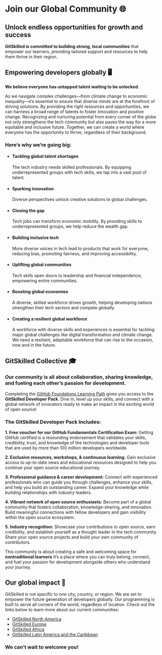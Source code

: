 # Join our Global Community 🌐

## Unlock endless opportunities for growth and success


**GitSkilled is committed to building strong, local communities** that empower our learners, providing tailored support and resources to help them thrive in their region.

## Empowering developers globally 🖥️
**We believe everyone has untapped talent waiting to be unlocked.**

As we navigate complex challenges—from climate change to economic inequality—it’s essential to ensure that diverse minds are at the forefront of driving solutions. By providing the right resources and opportunities, we can harness a broad range of talents to foster innovation and positive change. Recognizing and nurturing potential from every corner of the globe not only strengthens the tech community but also paves the way for a more equitable and inclusive future. Together, we can create a world where everyone has the opportunity to thrive, regardless of their background.

### Here’s why we’re going big:  
* #### Tackling global talent shortages
  The tech industry needs skilled professionals. By equipping underrepresented groups with tech skills, we tap into a vast pool of talent.

* #### Sparking innovation
  Diverse perspectives unlock creative solutions to global challenges.

* #### Closing the gap
  Tech jobs can transform economic mobility. By providing skills to underrepresented groups, we help reduce the wealth gap.

* #### Building inclusive tech
  More diverse voices in tech lead to products that work for everyone, reducing bias, promoting fairness, and improving accessibility.

* #### Uplifting global communities 
  Tech skills open doors to leadership and financial independence, empowering entire communities.

* #### Boosting global economies
  A diverse, skilled workforce drives growth, helping developing nations strengthen their tech sectors and compete globally.

* #### Creating a resilient global workforce
  A workforce with diverse skills and experiences is essential for tackling major global challenges like digital transformation and climate change. We need a resilient, adaptable workforce that can rise to the occasion, now and in the future.



## GitSkilled Collective 🎓

### Our community is all about collaboration, sharing knowledge, and fueling each other’s passion for development. 

Completing the [GitHub Foundations Learning Path](https://learn.microsoft.com/en-us/collections/w1nebonx2g64nw) gives you access to the **GitSkilled Developer Pack**. Dive in, level up your skills, and connect with a global network of innovators ready to make an impact in the exciting world of open source!

### The GitSkilled Developer Pack Includes:

**1. Free voucher for our GitHub Fundamentals Certification Exam:**  Getting GitHub certified is a resounding endorsement that validates your skills, credibility, trust, and knowledge of the technologies and developer tools that are used by more than 100 million developers worldwide.

**2. Exclusive resources, workshops, & continuous learning:** Gain exclusive access to up-to-date news and educational resources designed to help you continue your open source educational journey.

**3. Professional guidance & career development:** Connect with experienced professionals who can guide you through challenges, enhance your skills, and help you build an outstanding career. Expand your knowledge while building relationships with industry leaders.

**4. Vibrant network of open source enthusiasts:** Become part of a global community that fosters collaboration, knowledge-sharing, and innovation. Build meaningful connections with fellow developers and gain visibility within the open source ecosystem.

**5. Industry recognition:** Showcase your contributions to open source, earn credibility, and establish yourself as a thought leader in the tech community. Share your open source projects and build your own community of contributors. 

This community is about creating a safe and welcoming space for **nontraditional learners** It’s a place where you can truly belong, connect, and fuel your passion for development alongside others who understand your journey. 


## Our global impact 🚀
GitSkilled is not specific to one city, country, or region. We are set to empower the future generation of developers globally. Our programming is built to serve all corners of the world, regardless of location. Check out the links below to learn more about our current communities:
- [GitSkilled North America](https://github.com/All-In-Open-Source-Project/About-All-In/blob/main/all-in-north-america.md)
- [GitSkilled Europe](https://github.com/GitSkilled/About-GitSkilled/blob/main/gitskilled-europe.md)
- [GitSkilled Africa](https://github.com/All-In-Open-Source-Project/About-All-In/blob/main/all-in-africa.md)
- [GitSkilled Latin America and the Caribbean](https://github.com/All-In-Open-Source-Project/About-All-In/blob/main/all-in-lac.md)
  
### We can’t wait to welcome you!

